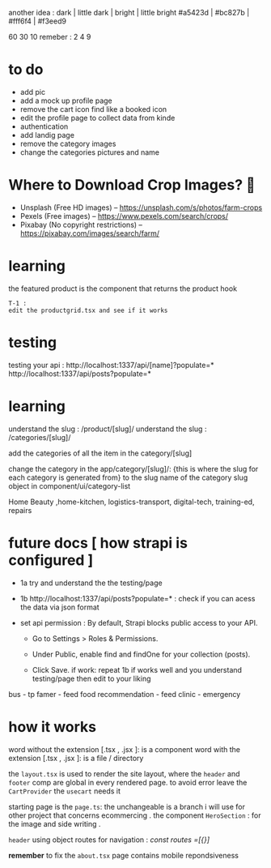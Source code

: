 another idea :
dark | little dark | bright | little bright
#a5423d | #bc827b | #fff6f4 | #f3eed9

60 30 10
remeber : 2  4  9

# to do
- add pic
- add a mock up profile page
- remove the cart icon
find like a booked icon
- edit the profile page to collect data from kinde 
- authentication
- add landig page
- remove the category images 
-  change the categories pictures and name 

# Where to Download Crop Images? 📸

   - Unsplash (Free HD images) – https://unsplash.com/s/photos/farm-crops
   - Pexels (Free images) – https://www.pexels.com/search/crops/
   - Pixabay (No copyright restrictions) – https://pixabay.com/images/search/farm/

# learning

the featured product is the component that returns the product hook

    T-1 :
    edit the productgrid.tsx and see if it works

# testing

testing your api :
http://localhost:1337/api/[name]?populate=*
http://localhost:1337/api/posts?populate=*


# learning

understand the slug : /product/[slug]/
understand the slug : /categories/[slug]/

add the categories of all the item in the category/[slug]

change the category in the app/category/[slug]/: {this is where the slug for each category is generated from} to the slug name of the category slug object in component/ui/category-list





Home Beauty ,home-kitchen, logistics-transport, digital-tech, training-ed, repairs





# future docs [ how strapi is configured ]
* 1a try and understand the the testing/page
*  1b http://localhost:1337/api/posts?populate=* : check if you can acess the data via json format 
* set api permission : 
By default, Strapi blocks public access to your API.

  -  Go to Settings > Roles & Permissions.
  
  -  Under Public, enable find and findOne for your collection (posts).

  - Click Save.
  if work: 
repeat 1b
if works well and you understand testing/page 
then edit to your liking

bus - tp
famer - feed
food recommendation - feed
clinic - emergency

# how it works

word without the extension [.tsx , .jsx ]: is a component
word with the extension [.tsx , .jsx ]: is a file / directory

the `layout.tsx` is used to render the site layout, where the  `header` and `footer` comp are global in every rendered page. 
to avoid error leave the `CartProvider` the `usecart` needs it

starting page is the `page.ts`:
the unchangeable is a branch i will use for other project that concerns ecommercing .
the component `HeroSection` : for the image and side writing  .

`header` 
using object routes for navigation :
_const routes =[{}]_

**remember** to fix the `about.tsx`
page contains mobile repondsiveness
